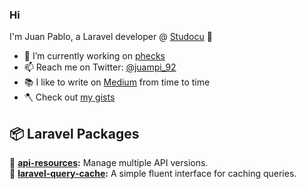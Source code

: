 ### Hi

I'm Juan Pablo, a Laravel developer @ [Studocu](https://www.studocu.com/) 👋

- 🔨 I’m currently working on [phecks](https://github.com/juampi92/phecks)
- 📫 Reach me on Twitter: [@juampi_92](https://twitter.com/juampi_92)
- 📚 I like to write on [Medium](https://juampi92.medium.com/) from time to time
- 🪓 Check out [my gists](https://gist.github.com/juampi92)

## 📦 Laravel Packages

📕 **[api-resources](https://github.com/juampi92/api-resources):** Manage multiple API versions.</br>
📕 **[laravel-query-cache](https://github.com/juampi92/laravel-query-cache):** A simple fluent interface for caching queries.
